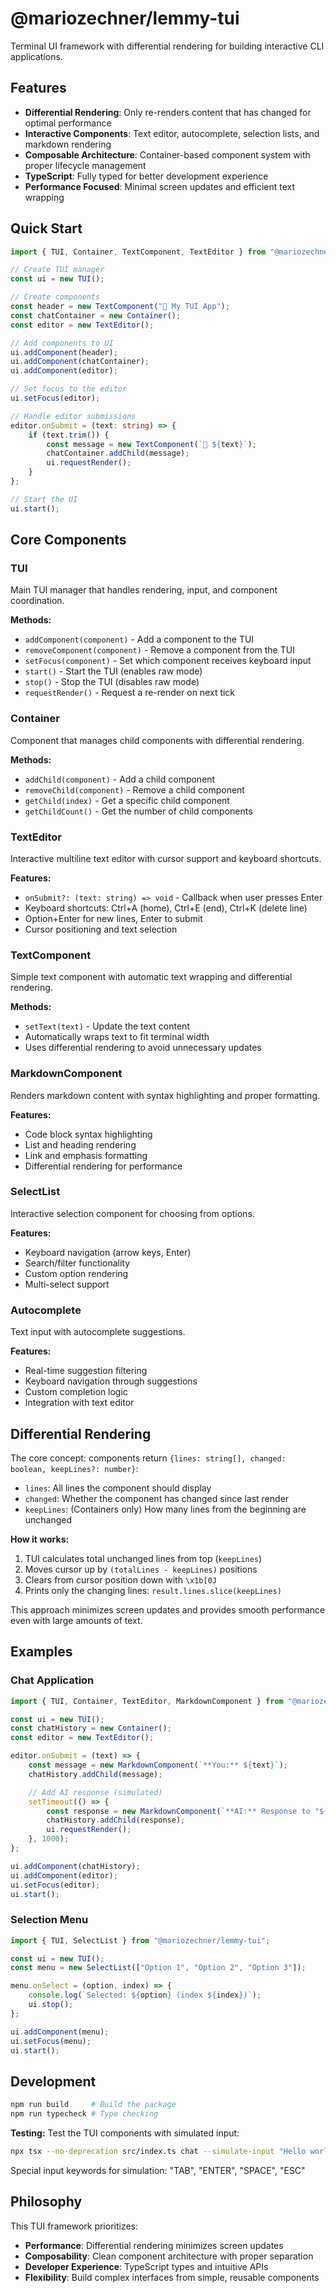 # @mariozechner/lemmy-tui

Terminal UI framework with differential rendering for building interactive CLI applications.

## Features

- **Differential Rendering**: Only re-renders content that has changed for optimal performance
- **Interactive Components**: Text editor, autocomplete, selection lists, and markdown rendering
- **Composable Architecture**: Container-based component system with proper lifecycle management
- **TypeScript**: Fully typed for better development experience
- **Performance Focused**: Minimal screen updates and efficient text wrapping

## Quick Start

```typescript
import { TUI, Container, TextComponent, TextEditor } from "@mariozechner/lemmy-tui";

// Create TUI manager
const ui = new TUI();

// Create components
const header = new TextComponent("🚀 My TUI App");
const chatContainer = new Container();
const editor = new TextEditor();

// Add components to UI
ui.addComponent(header);
ui.addComponent(chatContainer);
ui.addComponent(editor);

// Set focus to the editor
ui.setFocus(editor);

// Handle editor submissions
editor.onSubmit = (text: string) => {
	if (text.trim()) {
		const message = new TextComponent(`💬 ${text}`);
		chatContainer.addChild(message);
		ui.requestRender();
	}
};

// Start the UI
ui.start();
```

## Core Components

### TUI

Main TUI manager that handles rendering, input, and component coordination.

**Methods:**

- `addComponent(component)` - Add a component to the TUI
- `removeComponent(component)` - Remove a component from the TUI
- `setFocus(component)` - Set which component receives keyboard input
- `start()` - Start the TUI (enables raw mode)
- `stop()` - Stop the TUI (disables raw mode)
- `requestRender()` - Request a re-render on next tick

### Container

Component that manages child components with differential rendering.

**Methods:**

- `addChild(component)` - Add a child component
- `removeChild(component)` - Remove a child component
- `getChild(index)` - Get a specific child component
- `getChildCount()` - Get the number of child components

### TextEditor

Interactive multiline text editor with cursor support and keyboard shortcuts.

**Features:**

- `onSubmit?: (text: string) => void` - Callback when user presses Enter
- Keyboard shortcuts: Ctrl+A (home), Ctrl+E (end), Ctrl+K (delete line)
- Option+Enter for new lines, Enter to submit
- Cursor positioning and text selection

### TextComponent

Simple text component with automatic text wrapping and differential rendering.

**Methods:**

- `setText(text)` - Update the text content
- Automatically wraps text to fit terminal width
- Uses differential rendering to avoid unnecessary updates

### MarkdownComponent

Renders markdown content with syntax highlighting and proper formatting.

**Features:**

- Code block syntax highlighting
- List and heading rendering
- Link and emphasis formatting
- Differential rendering for performance

### SelectList

Interactive selection component for choosing from options.

**Features:**

- Keyboard navigation (arrow keys, Enter)
- Search/filter functionality
- Custom option rendering
- Multi-select support

### Autocomplete

Text input with autocomplete suggestions.

**Features:**

- Real-time suggestion filtering
- Keyboard navigation through suggestions
- Custom completion logic
- Integration with text editor

## Differential Rendering

The core concept: components return `{lines: string[], changed: boolean, keepLines?: number}`:

- `lines`: All lines the component should display
- `changed`: Whether the component has changed since last render
- `keepLines`: (Containers only) How many lines from the beginning are unchanged

**How it works:**

1. TUI calculates total unchanged lines from top (`keepLines`)
2. Moves cursor up by `(totalLines - keepLines)` positions
3. Clears from cursor position down with `\x1b[0J`
4. Prints only the changing lines: `result.lines.slice(keepLines)`

This approach minimizes screen updates and provides smooth performance even with large amounts of text.

## Examples

### Chat Application

```typescript
import { TUI, Container, TextEditor, MarkdownComponent } from "@mariozechner/lemmy-tui";

const ui = new TUI();
const chatHistory = new Container();
const editor = new TextEditor();

editor.onSubmit = (text) => {
	const message = new MarkdownComponent(`**You:** ${text}`);
	chatHistory.addChild(message);

	// Add AI response (simulated)
	setTimeout(() => {
		const response = new MarkdownComponent(`**AI:** Response to "${text}"`);
		chatHistory.addChild(response);
		ui.requestRender();
	}, 1000);
};

ui.addComponent(chatHistory);
ui.addComponent(editor);
ui.setFocus(editor);
ui.start();
```

### Selection Menu

```typescript
import { TUI, SelectList } from "@mariozechner/lemmy-tui";

const ui = new TUI();
const menu = new SelectList(["Option 1", "Option 2", "Option 3"]);

menu.onSelect = (option, index) => {
	console.log(`Selected: ${option} (index ${index})`);
	ui.stop();
};

ui.addComponent(menu);
ui.setFocus(menu);
ui.start();
```

## Development

```bash
npm run build     # Build the package
npm run typecheck # Type checking
```

**Testing:**
Test the TUI components with simulated input:

```bash
npx tsx --no-deprecation src/index.ts chat --simulate-input "Hello world" "ENTER"
```

Special input keywords for simulation: "TAB", "ENTER", "SPACE", "ESC"

## Philosophy

This TUI framework prioritizes:

- **Performance**: Differential rendering minimizes screen updates
- **Composability**: Clean component architecture with proper separation
- **Developer Experience**: TypeScript types and intuitive APIs
- **Flexibility**: Build complex interfaces from simple, reusable components
